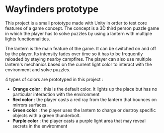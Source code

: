 # Wayfinders prototype

This project is a small prototype made with Unity in order to test core features of a game concept. 
The concept is a 3D third person puzzle game in which the player has to solve puzzles by using a lantern with multiple lights functionnalities.

The lantern is the main feature of the game. It can be switched on and off by the player. Its intensity fades over time so it has to be frequently reloaded by staying nearby campfires. The player can also use multiple lantern's mechanics based on the current light color to interact with the environment and solve puzzles.

4 types of colors are prototyped in this project :
* **Orange color** : this is the default color. It lights up the place but has no particular interaction with the environment
* **Red color** : the player casts a red ray from the lantern that bounces on mirrors surfaces.
* **Green color** : the player uses the lantern to charge or destroy specific objects with a green thunderbolt.
* **Purple color** : the player casts a purple light area that may reveal secrets in the environment
 
